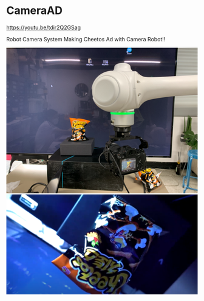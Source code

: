 # CameraAD
https://youtu.be/tdir2Q2GSag

Robot Camera System
Making Cheetos Ad with Camera Robot!!

![alt text](https://github.com/scienceDuck-max/CameraAD/blob/main/RobotCamDevice.PNG?raw=true)
![alt text](https://github.com/scienceDuck-max/CameraAD/blob/main/RobotCameraAD.PNG?raw=true)

